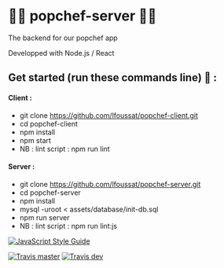 # 🍓🥐 popchef-server 🍋🥕
The backend for our popchef app

Developped with Node.js / React

## Get started (run these commands line) 🤾 :

#### Client : 
- git clone https://github.com/lfoussat/popchef-client.git
- cd popchef-client
- npm install 
- npm start
- NB : lint script : npm run lint

#### Server : 
- git clone https://github.com/lfoussat/popchef-server.git
- cd popchef-server
- npm install 
- mysql -uroot < assets/database/init-db.sql
- npm run server
- NB : lint script : npm run lint:js

[![JavaScript Style Guide](https://img.shields.io/badge/code_style-standard-brightgreen.svg)](https://standardjs.com)

[![Travis master](https://img.shields.io/travis/lfoussat/popchef-server.svg)](https://travis-ci.org/lfoussat/popchef-server)
[![Travis dev](https://img.shields.io/travis/lfoussat/popchef-server/dev.svg)](https://travis-ci.org/lfoussat/popchef-server/dev)
